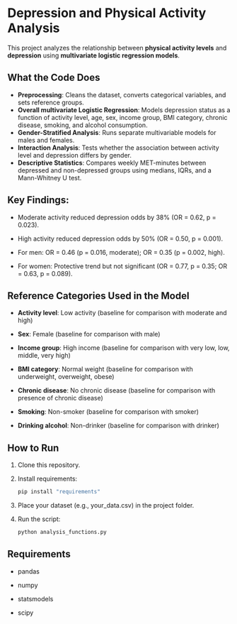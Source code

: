 # Depression and Physical Activity Analysis

This project analyzes the relationship between **physical activity levels** and **depression** using **multivariate logistic regression models**.

## What the Code Does
- **Preprocessing**: Cleans the dataset, converts categorical variables, and sets reference groups.  
- **Overall multivariate Logistic Regression**: Models depression status as a function of activity level, age, sex, income group, BMI category, chronic disease, smoking, and alcohol consumption.  
- **Gender-Stratified Analysis**: Runs separate multivariable models for males and females.  
- **Interaction Analysis**: Tests whether the association between activity level and depression differs by gender.  
- **Descriptive Statistics**: Compares weekly MET-minutes between depressed and non-depressed groups using medians, IQRs, and a Mann-Whitney U test.
## Key Findings:
- Moderate activity reduced depression odds by 38% (OR = 0.62, p = 0.023).

- High activity reduced depression odds by 50% (OR = 0.50, p = 0.001).

- For men: OR = 0.46 (p = 0.016, moderate); OR = 0.35 (p = 0.002, high).

- For women: Protective trend but not significant (OR = 0.77, p = 0.35; OR = 0.63, p = 0.089).

## Reference Categories Used in the Model

- **Activity level**: Low activity (baseline for comparison with moderate and high)

- **Sex**: Female (baseline for comparison with male)

- **Income group**: High income (baseline for comparison with very low, low, middle, very high)

- **BMI category**: Normal weight (baseline for comparison with underweight, overweight, obese)

- **Chronic disease**: No chronic disease (baseline for comparison with presence of chronic disease)

- **Smoking**: Non-smoker (baseline for comparison with smoker)

- **Drinking alcohol**: Non-drinker (baseline for comparison with drinker)


## How to Run
1. Clone this repository.  
2. Install requirements:
   ```bash
   pip install "requirements"
3. Place your dataset (e.g., your_data.csv) in the project folder.

4. Run the script:
   ```bash
   python analysis_functions.py
## Requirements

- pandas

- numpy

- statsmodels

- scipy
